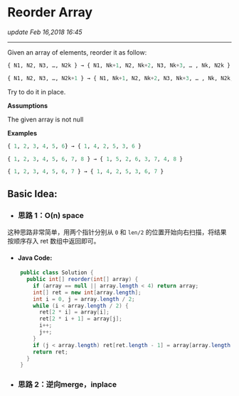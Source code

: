 # Reorder Array
_update Feb 16,2018 16:45_

---
Given an array of elements, reorder it as follow:
```python
{ N1, N2, N3, …, N2k } → { N1, Nk+1, N2, Nk+2, N3, Nk+3, … , Nk, N2k }

{ N1, N2, N3, …, N2k+1 } → { N1, Nk+1, N2, Nk+2, N3, Nk+3, … , Nk, N2k, N2k+1 }
```

Try to do it in place.

**Assumptions**

The given array is not null

**Examples**
```python
{ 1, 2, 3, 4, 5, 6} → { 1, 4, 2, 5, 3, 6 }

{ 1, 2, 3, 4, 5, 6, 7, 8 } → { 1, 5, 2, 6, 3, 7, 4, 8 }

{ 1, 2, 3, 4, 5, 6, 7 } → { 1, 4, 2, 5, 3, 6, 7 }
```

## Basic Idea:
* ### 思路 1：O(n) space
这种思路非常简单，用两个指针分别从 `0` 和 `len/2` 的位置开始向右扫描，将结果按顺序存入 ret 数组中返回即可。
  * #### Java Code:
  ```java 
      public class Solution {
        public int[] reorder(int[] array) {
          if (array == null || array.length < 4) return array; 
          int[] ret = new int[array.length];
          int i = 0, j = array.length / 2;
          while (i < array.length / 2) {
            ret[2 * i] = array[i];
            ret[2 * i + 1] = array[j];
            i++;
            j++;
          }
          if (j < array.length) ret[ret.length - 1] = array[array.length - 1];
          return ret;
        }
      }
  ```
  
* ### 思路 2：逆向merge，inplace
